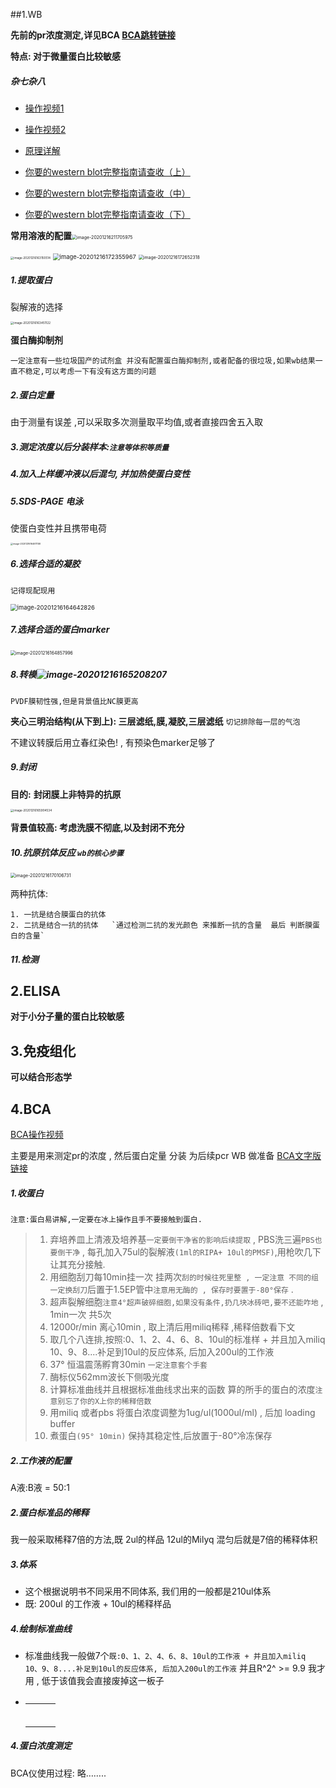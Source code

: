 ##1.WB

 **先前的pr浓度测定,详见BCA [BCA跳转链接](#4.BCA)**

**特点: 对于微量蛋白比较敏感**

##### 杂七杂八

-   [操作视频1](https://www.bilibili.com/video/BV19k4y1y7MJ?p=2)

-   [操作视频2](https://www.bilibili.com/video/BV12E41127S6/?spm_id_from=333.788.recommend_more_video.0)

-   [原理详解](https://www.bilibili.com/video/BV1GA411n7bp?from=search&seid=6473171998777598891)
-   [你要的western blot完整指南请查收（上）](https://www.bilibili.com/read/cv4949175)
-   [你要的western blot完整指南请查收（中）](https://www.bilibili.com/read/cv4949286)
-   [你要的western blot完整指南请查收（下）](https://www.bilibili.com/read/cv4949336)



**常用溶液的配置**<img src="C:%5CUsers%5CXXIAO%5CAppData%5CRoaming%5CTypora%5Ctypora-user-images%5Cimage-20201216211705975.png" alt="image-20201216211705975" style="zoom:50%;" />



<img src="C:%5CUsers%5CXXIAO%5CAppData%5CRoaming%5CTypora%5Ctypora-user-images%5Cimage-20201216163150514.png" alt="image-20201216163150514" style="zoom:33%;" />

<img src="C:%5CUsers%5CXXIAO%5CAppData%5CRoaming%5CTypora%5Ctypora-user-images%5Cimage-20201216172355967.png" alt="image-20201216172355967" style="zoom:67%;" />

<img src="C:%5CUsers%5CXXIAO%5CAppData%5CRoaming%5CTypora%5Ctypora-user-images%5Cimage-20201216172652318.png" alt="image-20201216172652318" style="zoom:50%;" />







##### 1.提取蛋白

裂解液的选择

<img src="C:%5CUsers%5CXXIAO%5CAppData%5CRoaming%5CTypora%5Ctypora-user-images%5Cimage-20201216163451122.png" alt="image-20201216163451122" style="zoom:33%;" />

**蛋白酶抑制剂**

`一定注意有一些垃圾国产的试剂盒 并没有配置蛋白酶抑制剂,或者配备的很垃圾,如果wb结果一直不稳定,可以考虑一下有没有这方面的问题	`

##### 2.蛋白定量

由于测量有误差 ,可以采取多次测量取平均值,或者直接四舍五入取

##### 3.测定浓度以后分装样本:`注意等体积等质量`



##### 4.加入上样缓冲液以后混匀, 并加热使蛋白变性



##### 5.SDS-PAGE 电泳

使蛋白变性并且携带电荷

<img src="C:%5CUsers%5CXXIAO%5CAppData%5CRoaming%5CTypora%5Ctypora-user-images%5Cimage-20201216164611158.png" alt="image-20201216164611158" style="zoom:25%;" />



##### 6.选择合适的凝胶

`记得现配现用`

<img src="C:%5CUsers%5CXXIAO%5CAppData%5CRoaming%5CTypora%5Ctypora-user-images%5Cimage-20201216164642826.png" alt="image-20201216164642826" style="zoom: 67%;" />

##### 7.选择合适的蛋白marker

<img src="C:%5CUsers%5CXXIAO%5CAppData%5CRoaming%5CTypora%5Ctypora-user-images%5Cimage-20201216164857996.png" alt="image-20201216164857996" style="zoom: 50%;" />





##### 8.转模![image-20201216165208207](C:%5CUsers%5CXXIAO%5CAppData%5CRoaming%5CTypora%5Ctypora-user-images%5Cimage-20201216165208207.png)

`PVDF膜韧性强,但是背景值比NC膜更高`

**夹心三明治结构(从下到上): 三层滤纸,膜,凝胶,三层滤纸**   `切记排除每一层的气泡`

不建议转膜后用立春红染色! , 有预染色marker足够了





##### 9.封闭

**目的:** **封闭膜上非特异的抗原**

<img src="C:%5CUsers%5CXXIAO%5CAppData%5CRoaming%5CTypora%5Ctypora-user-images%5Cimage-20201216165904534.png" alt="image-20201216165904534" style="zoom:33%;" />

 

**背景值较高: 考虑洗膜不彻底,以及封闭不充分**





##### 10.抗原抗体反应 `wb的核心步骤`

<img src="C:%5CUsers%5CXXIAO%5CAppData%5CRoaming%5CTypora%5Ctypora-user-images%5Cimage-20201216170106731.png" alt="image-20201216170106731" style="zoom: 50%;" />



两种抗体: 

	1. 一抗是结合膜蛋白的抗体
	2. 二抗是结合一抗的抗体   `通过检测二抗的发光颜色 来推断一抗的含量  最后 判断膜蛋白的含量`





##### 11.检测







## 2.ELISA

**对于小分子量的蛋白比较敏感**





## 3.免疫组化

**可以结合形态学**



## 4.BCA

[BCA操作视频](https://www.bilibili.com/video/BV1eD4y127m9/?spm_id_from=333.788.recommend_more_video.2)

主要是用来测定pr的浓度 , 然后蛋白定量 分装 为后续pcr WB  做准备 [BCA文字版链接](https://www.bilibili.com/read/cv4949104)



##### 1.收蛋白

`注意:蛋白易讲解,一定要在冰上操作且手不要接触到蛋白. `

>1.  弃培养皿上清液及培养基`一定要倒干净省的影响后续提取` , PBS洗三遍`PBS也要倒干净` , 每孔加入75ul的裂解液`(1ml的RIPA+ 10ul的PMSF)`,用枪吹几下让其充分接触.
>2.  用细胞刮刀每10min挂一次 挂两次`刮的时候往死里整 , 一定注意 不同的组一定换刮刀`后置于1.5EP管中`注意用无酶的 , 保存时要置于-80°保存` .
>3.  超声裂解细胞`注意4°超声破碎细胞,如果没有条件,扔几块冰砖吧,要不还能咋地` , 1min一次 共5次
>4.  12000r/min 离心10min , 取上清后用miliq稀释 ,稀释倍数看下文 
>5.  取几个八连排,按照:0、1、2、4、6、8、10ul的标准样 + 并且加入miliq 10、9、8....补足到10ul的反应体系, 后加入200ul的工作液
>6.  37° 恒温震荡孵育30min `一定注意套个手套`
>7.  酶标仪562mm波长下侧吸光度
>8.  计算标准曲线并且根据标准曲线求出来的函数 算的所手的蛋白的浓度`注意别忘了你的X上你的稀释倍数`
>9.  用miliq 或者pbs 将蛋白浓度调整为1ug/ul(1000ul/ml) , 后加 loading buffer
>10.  煮蛋白`(95° 10min)` 保持其稳定性,后放置于-80°冷冻保存



##### 2.工作液的配置

A液:B液 = 50:1 

##### 2.蛋白标准品的稀释

我一般采取稀释7倍的方法,既  2ul的样品 12ul的Milyq  混匀后就是7倍的稀释体积

##### 3.体系

-   这个根据说明书不同采用不同体系, 我们用的一般都是210ul体系
-   既: 200ul 的工作液 + 10ul的稀释样品 

##### 4.绘制标准曲线

-   标准曲线我一般做7个`既:0、1、2、4、6、8、10ul的工作液 + 并且加入miliq 10、9、8....补足到10ul的反应体系, 后加入200ul的工作液` 并且R^2^  >= 9.9 我才用 , 低于该值我会直接废掉这一板子

-   |      |      |      |
    | ---- | ---- | ---- |
    |      |      |      |
    |      |      |      |
    |      |      |      |
    |      |      |      |
    |      |      |      |
    |      |      |      |

    

##### 4.蛋白浓度测定

BCA仪使用过程: 略……..





